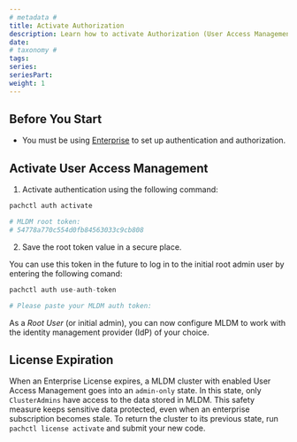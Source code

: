 ```yaml
---
# metadata # 
title: Activate Authorization
description: Learn how to activate Authorization (User Access Management) in MLDM.
date: 
# taxonomy #
tags: 
series:
seriesPart:
weight: 1
---
```

## Before You Start 

- You must be using [Enterprise](../../../) to set up authentication and authorization. 

## Activate User Access Management

1. Activate authentication using the following command:

```s
pachctl auth activate 

# MLDM root token:
# 54778a770c554d0fb84563033c9cb808
```
2. Save the root token value in a secure place.

You can use this token in the future to log in to the initial root admin user by entering the following comand: 

```s
pachctl auth use-auth-token

# Please paste your MLDM auth token:
```

As a *Root User* (or initial admin), 
you can now configure MLDM to work with
the identity management provider (IdP) of your choice.

## License Expiration 
When an Enterprise License expires, a
MLDM cluster with enabled User Access Management goes into an
`admin-only` state. In this state, only `ClusterAdmins` have
access to the data stored in MLDM. This safety measure keeps sensitive data protected, even when an enterprise subscription becomes stale. To return the cluster to its previous state, run `pachctl license activate` and submit your new code.


